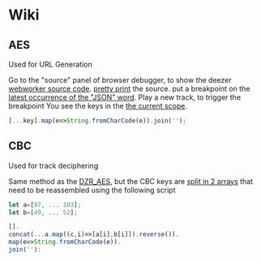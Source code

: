 # Wiki

## AES

Used for URL Generation

Go to the "source" panel of browser debugger, to show the deezer [webworker
source code](https://imgur.com/pwS370Q.png). [pretty
print](https://i.imgur.com/P3eaAf3.png) the source. put a breakpoint on the
[latest occurrence of the "JSON" word](https://i.imgur.com/E0UJDwX.png). Play a
new track, to trigger the breakpoint You see the keys in the [the current
scope](https://i.imgur.com/1e6P98L.png).

~~~js
[...key].map(e=>String.fromCharCode(e)).join('');
~~~

## CBC

Used for track deciphering

Same method as the [DZR_AES](#DZR_AES), but the CBC keys are [split in 2
arrays](https://i.imgur.com/1e6P98L.png) that need to be reassembled using the
following script

~~~js
let a=[97, ... 103];
let b=[49, ... 52];

[].
concat(...a.map((c,i)=>[a[i],b[i]]).reverse()).
map(e=>String.fromCharCode(e)).
join(''):
~~~
